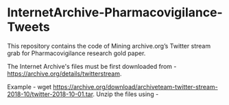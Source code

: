 # InternetArchive-Pharmacovigilance-Tweets
This repository contains the code of Mining archive.org’s Twitter stream grab for Pharmacovigilance research gold paper.

The Internet Archive's files must be first downloaded from - https://archive.org/details/twitterstream.

Example - wget https://archive.org/download/archiveteam-twitter-stream-2018-10/twitter-2018-10-01.tar. 
Unzip the files using - 

